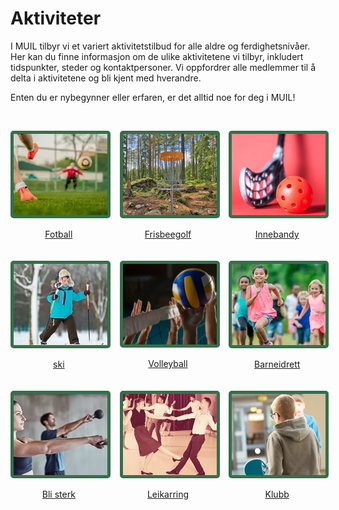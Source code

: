 # Aktiviteter

I MUIL tilbyr vi et variert aktivitetstilbud for alle aldre og ferdighetsnivåer. Her kan du finne informasjon om de ulike aktivitetene vi tilbyr, inkludert tidspunkter, steder og kontaktpersoner.
Vi oppfordrer alle medlemmer til å delta i aktivitetene og bli kjent med hverandre.

Enten du er nybegynner eller erfaren, er det alltid noe for deg i MUIL!

&nbsp;&nbsp;&nbsp;&nbsp;&nbsp;&nbsp;

<div style="display: flex; flex-wrap: wrap; gap: 20px;">

  <div style="flex: 1 1 calc(33% - 20px); text-align: center;">
    <a href="/muil/aktiviteter/fotball">
      <img src="../assets/img/aktiviteter/fotball.jpg" alt="Fotball" style="width: 100%; max-width: 150px; border: 5px solid #356f4b; border-radius: 5px;">
      <p>Fotball</p>
    </a>
  </div>

  <div style="flex: 1 1 calc(33% - 20px); text-align: center;">
    <a href="/muil/aktiviteter/frisbeegolf">
      <img src="../assets/img/aktiviteter/frisbeegolf.jpg" alt="Frisbeegolf" style="width: 100%; max-width: 150px; border: 5px solid #356f4b; border-radius: 5px;">
      <p>Frisbeegolf</p>
    </a>
  </div>

  <div style="flex: 1 1 calc(33% - 20px); text-align: center;">
    <a href="/muil/aktiviteter/innebandy">
      <img src="../assets/img/aktiviteter/innebandy.jpg" alt="Innebandy" style="width: 100%; max-width: 150px; border: 5px solid #356f4b; border-radius: 5px;">
      <p>Innebandy</p>
    </a>
  </div>

  <div style="flex: 1 1 calc(33% - 20px); text-align: center;">
    <a href="/muil/aktiviteter/ski">
      <img src="../assets/img/aktiviteter/ski.jpg" alt="Ski" style="width: 100%; max-width: 150px; border: 5px solid #356f4b; border-radius: 5px;">
      <p>ski</p>
    </a>
  </div>

  <div style="flex: 1 1 calc(33% - 20px); text-align: center;">
    <a href="/muil/aktiviteter/volleyball">
      <img src="../assets/img/aktiviteter/volleyball.jpg" alt="Volleyball" style="width: 100%; max-width: 150px; border: 5px solid #356f4b; border-radius: 5px;">
      <p>Volleyball</p>
    </a>
  </div>

  <div style="flex: 1 1 calc(33% - 20px); text-align: center;">
    <a href="/muil/aktiviteter/barneidrett">
      <img src="../assets/img/aktiviteter/barneidrett.jpg" alt="Barneidrett" style="width: 100%; max-width: 150px; border: 5px solid #356f4b; border-radius: 5px;">
      <p>Barneidrett</p>
    </a>
  </div>

  <div style="flex: 1 1 calc(33% - 20px); text-align: center;">
    <a href="/muil/aktiviteter/bli-sterk">
      <img src="../assets/img/aktiviteter/bli-sterk.jpg" alt="Bli Sterk" style="width: 100%; max-width: 150px; border: 5px solid #356f4b; border-radius: 5px;">
      <p>Bli sterk</p>
    </a>
  </div>

  <div style="flex: 1 1 calc(33% - 20px); text-align: center;">
    <a href="/muil/aktiviteter/leikarring">
      <img src="../assets/img/aktiviteter/leikarring.jpg" alt="Leikarring" style="width: 100%; max-width: 150px; border: 5px solid #356f4b; border-radius: 5px;">
      <p>Leikarring</p>
    </a>
  </div>

  <div style="flex: 1 1 calc(33% - 20px); text-align: center;">
    <a href="/muil/aktiviteter/klubb">
      <img src="../assets/img/aktiviteter/klubb.jpg" alt="Klubbkvelder" style="width: 100%; max-width: 150px; border: 5px solid #356f4b; border-radius: 5px;">
      <p>Klubb</p>
    </a>
  </div>

</div>
